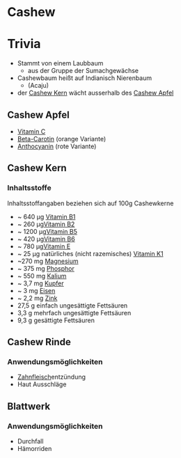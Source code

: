 # Cashew
# Trivia
- Stammt von einem Laubbaum 
	- aus der Gruppe der Sumachgewächse
- Cashewbaum heißt auf Indianisch Nierenbaum
	- (Acaju)
- der [Cashew Kern](Cashew.md#Cashew%20Kern) wächt ausserhalb des [Cashew Apfel](Cashew.md#Cashew%20Apfel)

## Cashew Apfel
- [Vitamin C](../wichtige%20Verbindungen/Vitamine/Vitamin%20C.md)
- [Beta-Carotin](https://www.zentrum-der-gesundheit.de/ernaehrung/vitamine/weitere-vitamine/beta-carotin) (orange Variante) 
- [Anthocyanin](https://www.zentrum-der-gesundheit.de/ernaehrung/lebensmittel/inhaltsstoffe/anthocyane) (rote Variante)

## Cashew Kern
### Inhaltsstoffe
Inhaltsstoffangaben beziehen sich auf 100g Cashewkerne
- ~ 640 µg [Vitamin B1](../wichtige%20Verbindungen/Vitamine/B-Vitamine/Vitamin%20B1.md)
- ~ 260 µg[Vitamin B2](../wichtige%20Verbindungen/Vitamine/B-Vitamine/Vitamin%20B2.md)
- ~ 1200 µg[Vitamin B5](../wichtige%20Verbindungen/Vitamine/B-Vitamine/Vitamin%20B5.md)
- ~ 420 µg[Vitamin B6](../wichtige%20Verbindungen/Vitamine/B-Vitamine/Vitamin%20B6.md)
- ~ 780 µg[Vitamin E](../wichtige%20Verbindungen/Vitamine/Vitamin%20E.md)
- ~ 25 µg natürliches (nicht razemisches) [Vitamin K1](../wichtige%20Verbindungen/Vitamine/Vitamin%20K1.md)
- ~270 mg [Magnesium](../Datenbank%20Elemente%20Des%20Periodensystems/Magnesium.md)
- ~ 375 mg [Phosphor](../Datenbank%20Elemente%20Des%20Periodensystems/Phosphor.md)
- ~ 550 mg [Kalium](../Datenbank%20Elemente%20Des%20Periodensystems/Kalium.md)
- ~ 3,7 mg [Kupfer](../Datenbank%20Elemente%20Des%20Periodensystems/Kupfer.md)
- ~ 3 mg [Eisen](../Datenbank%20Elemente%20Des%20Periodensystems/Eisen.md)
- ~ 2,2 mg [Zink](../Datenbank%20Elemente%20Des%20Periodensystems/Zink.md)
- 27,5 g einfach ungesättigte Fettsäuren
- 3,3 g mehrfach ungesättigte Fettsäuren
- 9,3 g gesättigte Fettsäuren

## Cashew Rinde
### Anwendungsmöglichkeiten
- [Zahnfleisch](../../Menschlicher%20Körper/Zahnfleisch.md)entzündung
- Haut Ausschläge

## Blattwerk
### Anwendungsmöglichkeiten
- Durchfall
- Hämorriden